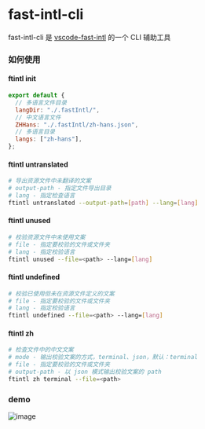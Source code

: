 # fast-intl-cli

fast-intl-cli 是 [vscode-fast-intl](https://github.com/xiaotangdou/vscode-fast-intl/blob/master/README.md) 的一个 CLI 辅助工具

### 如何使用

#### ftintl init

```js
export default {
  // 多语言文件目录
  langDir: "./.fastIntl/",
  // 中文语言文件
  ZHHans: "./.fastIntl/zh-hans.json",
  // 多语言目录
  langs: ["zh-hans"],
};
```

#### ftintl untranslated

```sh
# 导出资源文件中未翻译的文案
# output-path - 指定文件导出目录
# lang - 指定检查语言
ftintl untranslated --output-path=[path] --lang=[lang]
```

#### ftintl unused

```sh
# 校验资源文件中未使用文案
# file - 指定要校验的文件或文件夹
# lang - 指定校验语言
ftintl unused --file=<path> --lang=[lang]
```

#### ftintl undefined

```sh
# 校验已使用但未在资源文件定义的文案
# file - 指定要校验的文件或文件夹
# lang - 指定校验语言
ftintl undefined --file=<path> --lang=[lang]
```

#### ftintl zh

```sh
# 检查文件中的中文文案
# mode - 输出校验文案的方式，terminal、json，默认：terminal
# file - 指定要校验的文件或文件夹
# output-path - 以 json 模式输出校验文案的 path
ftintl zh terminal --file=<path>
```

### demo

![image](https://github.com/xiaotangdou/fast-intl-cli/blob/main/demo.gif)

